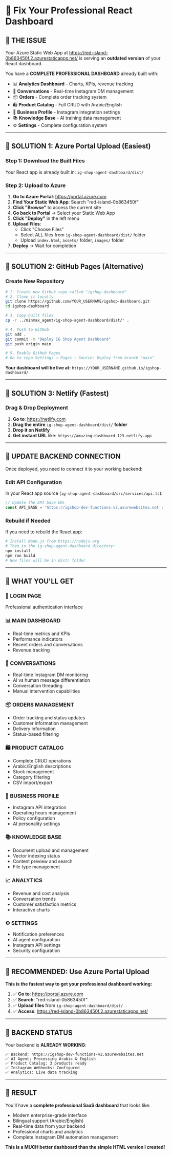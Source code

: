 # 🚀 Fix Your Professional React Dashboard

## 🎯 **THE ISSUE**
Your Azure Static Web App at https://red-island-0b863450f.2.azurestaticapps.net/ is serving an **outdated version** of your React dashboard.

You have a **COMPLETE PROFESSIONAL DASHBOARD** already built with:
- 📊 **Analytics Dashboard** - Charts, KPIs, revenue tracking
- 💬 **Conversations** - Real-time Instagram DM management  
- 📦 **Orders** - Complete order tracking system
- 🛍️ **Product Catalog** - Full CRUD with Arabic/English
- 👤 **Business Profile** - Instagram integration settings
- 📚 **Knowledge Base** - AI training data management
- ⚙️ **Settings** - Complete configuration system

---

## 🚀 **SOLUTION 1: Azure Portal Upload (Easiest)**

### **Step 1: Download the Built Files**
Your React app is already built in: `ig-shop-agent-dashboard/dist/`

### **Step 2: Upload to Azure**
1. **Go to Azure Portal**: https://portal.azure.com
2. **Find Your Static Web App**: Search "red-island-0b863450f"
3. **Click "Browse"** to access the current site
4. **Go back to Portal** → Select your Static Web App
5. **Click "Deploy"** in the left menu
6. **Upload Files**:
   - Click "Choose Files" 
   - Select ALL files from `ig-shop-agent-dashboard/dist/` folder
   - Upload `index.html`, `assets/` folder, `images/` folder
7. **Deploy** → Wait for completion

---

## 🚀 **SOLUTION 2: GitHub Pages (Alternative)**

### **Create New Repository**
```bash
# 1. Create new GitHub repo called "igshop-dashboard"
# 2. Clone it locally
git clone https://github.com/YOUR_USERNAME/igshop-dashboard.git
cd igshop-dashboard

# 3. Copy built files
cp -r ../minmax_agent/ig-shop-agent-dashboard/dist/* .

# 4. Push to GitHub
git add .
git commit -m "Deploy IG Shop Agent Dashboard"
git push origin main

# 5. Enable GitHub Pages
# Go to repo Settings → Pages → Source: Deploy from branch "main"
```

**Your dashboard will be live at:**
`https://YOUR_USERNAME.github.io/igshop-dashboard/`

---

## 🚀 **SOLUTION 3: Netlify (Fastest)**

### **Drag & Drop Deployment**
1. **Go to**: https://netlify.com
2. **Drag the entire** `ig-shop-agent-dashboard/dist/` **folder**
3. **Drop it on Netlify**
4. **Get instant URL** like: `https://amazing-dashboard-123.netlify.app`

---

## 🔧 **UPDATE BACKEND CONNECTION**

Once deployed, you need to connect it to your working backend:

### **Edit API Configuration**
In your React app source (`ig-shop-agent-dashboard/src/services/api.ts`):

```typescript
// Update the API base URL
const API_BASE = 'https://igshop-dev-functions-v2.azurewebsites.net';
```

### **Rebuild if Needed**
If you need to rebuild the React app:
```bash
# Install Node.js from https://nodejs.org
# Then in the ig-shop-agent-dashboard directory:
npm install
npm run build
# New files will be in dist/ folder
```

---

## 🎉 **WHAT YOU'LL GET**

### **🔐 LOGIN PAGE**
Professional authentication interface

### **📊 MAIN DASHBOARD**
- Real-time metrics and KPIs
- Performance indicators 
- Recent orders and conversations
- Revenue tracking

### **💬 CONVERSATIONS**
- Real-time Instagram DM monitoring
- AI vs human message differentiation
- Conversation threading
- Manual intervention capabilities

### **📦 ORDERS MANAGEMENT**
- Order tracking and status updates
- Customer information management
- Delivery information
- Status-based filtering

### **🛍️ PRODUCT CATALOG**
- Complete CRUD operations
- Arabic/English descriptions
- Stock management
- Category filtering
- CSV import/export

### **👤 BUSINESS PROFILE**
- Instagram API integration
- Operating hours management
- Policy configuration
- AI personality settings

### **📚 KNOWLEDGE BASE**
- Document upload and management
- Vector indexing status
- Content preview and search
- File type management

### **📈 ANALYTICS**
- Revenue and cost analysis
- Conversation trends
- Customer satisfaction metrics
- Interactive charts

### **⚙️ SETTINGS**
- Notification preferences
- AI agent configuration
- Instagram API settings
- Security configuration

---

## 🎯 **RECOMMENDED: Use Azure Portal Upload**

**This is the fastest way to get your professional dashboard working:**

1. ✅ **Go to**: https://portal.azure.com
2. ✅ **Search**: "red-island-0b863450f"
3. ✅ **Upload files** from `ig-shop-agent-dashboard/dist/`
4. ✅ **Access**: https://red-island-0b863450f.2.azurestaticapps.net/

---

## 🔗 **BACKEND STATUS** 
Your backend is **ALREADY WORKING**:
```
✅ Backend: https://igshop-dev-functions-v2.azurewebsites.net
✅ AI Agent: Processing Arabic & English
✅ Product Catalog: 3 products ready
✅ Instagram Webhooks: Configured
✅ Analytics: Live data tracking
```

---

## 🚀 **RESULT**

You'll have a **complete professional SaaS dashboard** that looks like:
- Modern enterprise-grade interface
- Bilingual support (Arabic/English)
- Real-time data from your backend
- Professional charts and analytics
- Complete Instagram DM automation management

**This is a MUCH better dashboard than the simple HTML version I created!** 